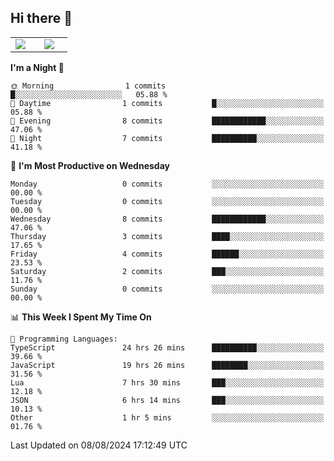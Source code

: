 ## Hi there 👋

<p align="center">
  <table align="center">
  <tr border="none">
  <td width="35%" align="center">
    <img  align="center"  src="http://github-profile-summary-cards.vercel.app/api/cards/stats?username=ricepunk&theme=github_dark" />
  </td>
    
  <td width="65%" align="center">
    <img  align="center"  src="http://github-profile-summary-cards.vercel.app/api/cards/profile-details?username=ricepunk&theme=github_dark" />
  </td>
  </tr>
  </table>
</p>

<!--START_SECTION:waka-->
**I'm a Night 🦉** 

```text
🌞 Morning                1 commits           █░░░░░░░░░░░░░░░░░░░░░░░░   05.88 % 
🌆 Daytime                1 commits           █░░░░░░░░░░░░░░░░░░░░░░░░   05.88 % 
🌃 Evening                8 commits           ████████████░░░░░░░░░░░░░   47.06 % 
🌙 Night                  7 commits           ██████████░░░░░░░░░░░░░░░   41.18 % 
```
📅 **I'm Most Productive on Wednesday** 

```text
Monday                   0 commits           ░░░░░░░░░░░░░░░░░░░░░░░░░   00.00 % 
Tuesday                  0 commits           ░░░░░░░░░░░░░░░░░░░░░░░░░   00.00 % 
Wednesday                8 commits           ████████████░░░░░░░░░░░░░   47.06 % 
Thursday                 3 commits           ████░░░░░░░░░░░░░░░░░░░░░   17.65 % 
Friday                   4 commits           ██████░░░░░░░░░░░░░░░░░░░   23.53 % 
Saturday                 2 commits           ███░░░░░░░░░░░░░░░░░░░░░░   11.76 % 
Sunday                   0 commits           ░░░░░░░░░░░░░░░░░░░░░░░░░   00.00 % 
```


📊 **This Week I Spent My Time On** 

```text
💬 Programming Languages: 
TypeScript               24 hrs 26 mins      ██████████░░░░░░░░░░░░░░░   39.66 % 
JavaScript               19 hrs 26 mins      ████████░░░░░░░░░░░░░░░░░   31.56 % 
Lua                      7 hrs 30 mins       ███░░░░░░░░░░░░░░░░░░░░░░   12.18 % 
JSON                     6 hrs 14 mins       ███░░░░░░░░░░░░░░░░░░░░░░   10.13 % 
Other                    1 hr 5 mins         ░░░░░░░░░░░░░░░░░░░░░░░░░   01.76 % 
```


 Last Updated on 08/08/2024 17:12:49 UTC
<!--END_SECTION:waka-->
